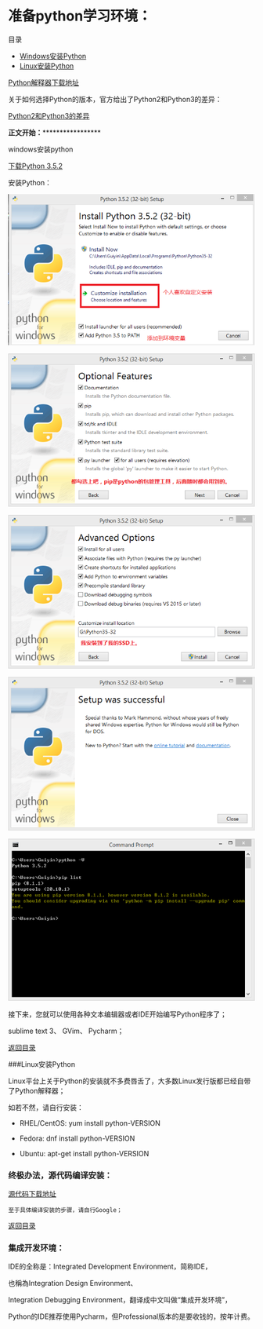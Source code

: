# 准备python学习环境：

<span id="目录">目录</span>

* [Windows安装Python](#windows安装python)
* [Linux安装Python](#linux安装python)


[Python解释器下载地址](https://www.python.org/downloads/)

关于如何选择Python的版本，官方给出了Python2和Python3的差异：

[Python2和Python3的差异](https://wiki.python.org/moin/Python2orPython3)

**************************正文开始：*******************************************

<span id="windows安装python">windows安装python</span>

[下载Python 3.5.2](https://www.python.org/ftp/python/3.5.2/python-3.5.2.exe)

安装Python：

![Windows安装Python](images/001windows_install_python.png)

![Windows安装Python](images/002windows_install_python.png)

![Windows安装Python](images/003windows_install_python.png)

![安装成功](images/004windows_install_python_successful.png)

![验证安装](images/005windows_install_python_checkout.png)

接下来，您就可以使用各种文本编辑器或者IDE开始编写Python程序了；

sublime text 3、
GVim、
Pycharm；

[返回目录](#目录)

###<span id="linux安装python">Linux安装Python</span>

Linux平台上关于Python的安装就不多费唇舌了，大多数Linux发行版都已经自带了Python解释器；

如若不然，请自行安装：

- RHEL/CentOS:	yum install python-VERSION

- Fedora:			dnf install python-VERSION

- Ubuntu:			apt-get install python-VERSION

### 终极办法，源代码编译安装：

[源代码下载地址](https://www.python.org/ftp/python/3.6.0/Python-3.6.0b1.tar.xz)

	至于具体编译安装的步骤，请自行Google；

[返回目录](#目录)


### 集成开发环境：

IDE的全称是：Integrated Development Environment，简称IDE，

也稱為Integration Design Environment、

Integration Debugging Environment，翻译成中文叫做“集成开发环境”，

Python的IDE推荐使用Pycharm，但Professional版本的是要收钱的，按年计费。

